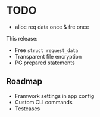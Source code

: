 # TODO

- alloc req data once & fre once


This release:
* Free `struct request_data`
* Transparent file encryption
* PG prepared statements

## Roadmap
* Framwork settings in app config
* Custom CLI commands
* Testcases
